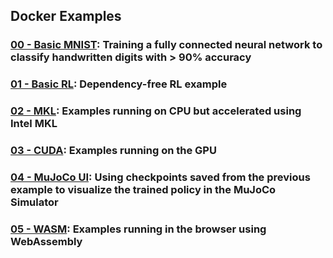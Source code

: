 ## Docker Examples
### [00 - Basic MNIST](00_basic_mnist/README.MD): Training a fully connected neural network to classify handwritten digits with > 90% accuracy
### [01 - Basic RL](01_basic_rl/README.MD): Dependency-free RL example
### [02 - MKL](02_mkl/README.MD): Examples running on CPU but accelerated using Intel MKL
### [03 - CUDA](03_cuda/README.MD): Examples running on the GPU
### [04 - MuJoCo UI](04_mujoco_ui/README.MD): Using checkpoints saved from the previous example to visualize the trained policy in the MuJoCo Simulator
### [05 - WASM](05_wasm/README.MD): Examples running in the browser using WebAssembly
